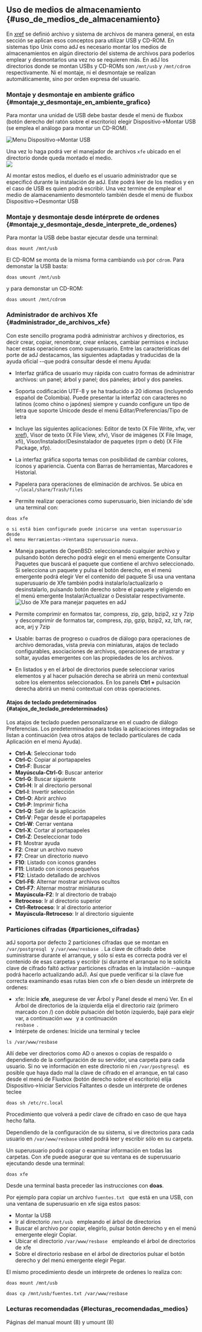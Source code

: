 ## Uso de medios de almacenamiento {#uso_de_medios_de_almacenamiento}

En [xref](#conceptos_basicos) se definió archivo y sistema de archivos de 
manera general, en esta sección se aplican esos conceptos para utilizar USB y 
CD-ROM.
En sistemas tipo Unix como adJ es necesario montar los medios de 
almacenamientos en algún directorio del sistema de archivos para poderlos 
emplear y desmontarlos una vez no se requieren más. En adJ los directorios 
donde se montan USBs y CD-ROMs son ```/mnt/usb``` y ```/mnt/cdrom``` 
respectivamente. Ni el montaje, ni el desmontaje se realizan automáticamente, 
sino por orden expresa del usuario.

### Montaje y desmontaje en ambiente gráfico {#montaje_y_desmontaje_en_ambiente_grafico}

Para montar una unidad de USB debe bastar desde el menú de fluxbox (botón 
derecho del ratón sobre el escritorio) elegir Dispositivo->Montar USB (se 
emplea el análogo para montar un CD-ROM).

![Menu Dispositivo->Montar USB](img/montar.png)


Una vez lo haga podrá ver el manejador de archivos ```xfe``` ubicado en el 
directorio donde queda montado el medio.  
![](img/xfecdrom.png)

Al montar estos medios, el dueño es el usuario administrador que se especificó 
durante la instalación de adJ. 
Este podrá leer de los medios y en el caso de USB es quien podrá escribir.
Una vez termine de emplear el medio de alamacenamiento desmontelo también 
desde el menú de fluxbox Dispositivo->Desmontar USB

### Montaje y desmontaje desde intérprete de ordenes {#montaje_y_desmontaje_desde_interprete_de_ordenes}

Para montar la USB debe bastar ejecutar desde una terminal:
```
doas mount /mnt/usb
```
El CD-ROM se monta de la misma forma cambiando ```usb``` por ```cdrom```.
Para demonstar la USB basta:
```
doas umount /mnt/usb
```
y para demonstar un CD-ROM:
```
doas umount /mnt/cdrom
```
            
### Administrador de archivos Xfe {#administrador_de_archivos_xfe}
 
Con este sencillo programa podrá administrar archivos y directorios, es decir 
crear, copiar, renombrar, crear enlaces, cambiar permisos e incluso hacer estas 
operaciones como superusuario.
Entre las características del porte de adJ destacamos, las siguientes adaptadas 
y traducidas de la ayuda oficial --que podrá consultar desde el menu Ayuda:

- Interfaz gráfica de usuario muy rápida con cuatro formas de administrar 
	archivos: un panel; árbol y panel; dos páneles; árbol y dos paneles.

- Soporta codificación UTF-8 y se ha traducido a 20 idiomas (incluyendo español 
	de Colombia). Puede presentar la interfaz con caracteres no latinos 
	(como chino o japónes) siempre y cuando configure un tipo de letra que 
	soporte Unicode desde el menú Editar/Preferencias/Tipo de letra

- Incluye las siguientes aplicaciones: Editor de texto (X File Write, xfw, 
	ver [xref](#editor_xfw)), Visor de texto (X File View, xfv), 
	Visor de imágenes (X File Image, xfi), Visor/Instalador/Desinstalador 
	de paquetes (rpm o deb) (X File Package, xfp).

- La interfaz gráfica soporta temas con posibilidad de cambiar colores, 
	íconos y apariencia. Cuenta con Barras de herramientas, Marcadores e 
	Historial.

- Papelera para operaciones de eliminación de archivos. Se ubica en ```~/local/share/Trash/files```

- Permite realizar operaciones como superusuario, bien iniciando de`sde una 
	terminal con:
```
doas xfe
```
	o si está bien configurado puede inicarse una ventan superusuario desde 
	el menu Herramientas->Ventana superusuario nueva.

- Maneja paquetes de OpenBSD: seleccionando cualquier archivo y pulsando botón 
	derecho podrá elegir en el menú emergente Consultar Paquetes que 
	buscará el paquete que contiene el archivo seleccionado. Si 
	selecciona un paquete y pulsa el botón derecho, en el menú emergente 
	podrá elegir Ver el contenido del paquete Si usa una ventana 
	superusuario de Xfe también podrá   instalarlo/actualizarlo o 
	desinstalarlo, pulsando botón derecho sobre el paquete y eligiendo 
	en el menú emergente Instalar/Actualizar o Desistalar respectivamente.
	![Uso de Xfe para manejar paquetes en adJ](img/xfepaq.png)

- Permite comprimir en formatos tar, compress, zip, gzip, bzip2, xz y 7zip 
	y descomprimir de formatos tar, compress, zip, gzip, bzip2, xz, lzh, 
	rar, ace, arj y 7zip

- Usable: barras de progreso o cuadros de diálogo para operaciones de archivo 
	demoradas, vista previa con miniaturas, atajos de teclado configurables,
	asociaciones de archivos, operaciones de arrastrar y soltar, ayudas 
	emergentes con las propiedades de los archivos.

- En listados y en el árbol de directorios puede seleccionar varios elementos 
	y al hacer pulsación derecha se abrirá un menú contextual sobre los 
	elementos seleccionados. En los panels **Ctrl +** pulsación derecha 
	abrirá un menú contextual con otras operaciones.
 
#### Atajos de teclado predeterminados {#atajos_de_teclado_predeterminados}

Los atajos de teclado pueden personalizarse en el cuadro de diálogo Preferencias. Los predeterminados para todas 
la aplicaciones integradas se listan a continuación (vea otros atajos de teclado partículares de cada Aplicación 
en el menú Ayuda).

- **Ctrl-A**: Seleccionar todo
- **Ctrl-C**: Copiar al portapapeles
- **Ctrl-F**: Buscar
- **Mayúscula-Ctrl-G**: Buscar anterior
- **Ctrl-G**: Buscar siguiente
- **Ctrl-H**: Ir al directorio personal
- **Ctrl-I**: Invertir selección
- **Ctrl-O**: Abrir archivo
- **Ctrl-P**: Imprimir ficha
- **Ctrl-Q**: Salir de la aplicación
- **Ctrl-V**: Pegar desde el portapapeles
- **Ctrl-W**: Cerrar ventana
- **Ctrl-X**: Cortar al portapapeles
- **Ctrl-Z**: Deseleccionar todo
- **F1**: Mostrar ayuda
- **F2**: Crear un archivo nuevo
- **F7**: Crear un directorio nuevo
- **F10**: Listado con iconos grandes
- **F11**: Listado con iconos pequeños
- **F12**: Listado detallado de archivos
- **Ctrl-F6**: Alternar mostrar archivos ocultos
- **Ctrl-F7**: Alternar mostrar miniaturas
- **Mayúscula-F2**: Ir al directorio de trabajo
- **Retroceso**: Ir al directorio superior
- **Ctrl-Retroceso**: Ir al directorio anterior
- **Mayúscula-Retroceso**: Ir al directorio siguiente

### Particiones cifradas {#particiones_cifradas}

adJ soporta por defecto 2 particiones cifradas que se montan 
en  ```/var/postgresql ``` y  ```/var/www/resbase ```. 
La clave de cifrado debe suministrarse durante el arranque, y sólo si esta es 
correcta podrá ver el contenido de esas carpetas y escribir (si durante el 
arranque no le solicita clave de cifrado faltó activar particiones cifradas 
en la instalación --aunque podrá hacerlo actualizando adJ). 
Así que puede verificar si la clave fue correcta examinando esas rutas bien 
con xfe o bien desde un intérprete de ordenes:

- xfe: Inicie **xfe**, asegurese de ver Árbol y Panel desde el menú Ver. 
	En el Árbol de directorios de la izquierda elija el directorio raiz 
	(primero marcado con /) con doble pulsación del botón izquierdo, bajé 
	para elejir var, a continuación  ```www ``` y a continuación  
	```resbase ```.
- Intérpete de ordenes: Inicide una terminal y teclee 
```
ls /var/www/resbase
```

Allí debe ver directorios como AD o anexos o copias de respaldo o dependiendo 
de la configuración de su servidor, una carpeta para cada usuario.
Si no ve información en este directorio ni en  ```/var/postgresql ``` es 
posible que haya dado mal la clave de cifrado en el arranque, en tal caso 
desde el menú de Fluxbox (botón derecho sobre el escritorio) elija 
Dispositivo->Iniciar Servicios Faltantes o desde un intérprete de ordenes 
teclee
```
doas sh /etc/rc.local
```
Procedimiento que volverá a pedir clave de cifrado en caso de que haya 
hecho falta.

Dependiendo de la configuración de su sistema, si ve directorios para cada 
usuario en ```/var/www/resbase``` usted podrá leer y escribir sólo en su 
carpeta.  

Un superusuario podrá copiar o examinar información en todas las 
carpetas. Con xfe puede asegurar que su ventana es de superusuario 
ejecutando desde una terminal:
```
doas xfe
```

Desde una terminal basta preceder las instrucciones con **doas**.

Por ejemplo para copiar un archivo  ```fuentes.txt ``` que está en una 
USB, con una ventana de superusuario en xfe siga estos pasos:

- Montar la USB
- Ir al directorio  ```/mnt/usb ``` empleando el árbol de directorios
- Buscar el archivo por copiar, elegirlo, pulsar botón derecho y en el menú 
	emergente elegir Copiar.
- Ubicar el directorio  ```/var/www/resbase ``` empleando el árbol de 
	directorios de xfe
- Sobre el directorio resbase en el árbol de directorios pulsar el botón 
	derecho y del menú emergente elegir Pegar.


El mismo procedimiento desde un intérprete de ordenes lo realiza con:
```
doas mount /mnt/usb 
```
```
doas cp /mnt/usb/fuentes.txt /var/www/resbase 
```

### Lecturas recomendadas {#lecturas_recomendadas_medios}

Páginas del manual mount (8) y umount (8)
